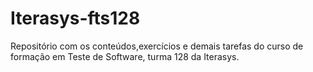 # Iterasys-fts128
Repositório com os conteúdos,exercícios e demais tarefas do curso de formação em Teste de Software, turma 128 da Iterasys.
